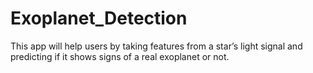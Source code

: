 # Exoplanet_Detection
This app will help users by taking features from a star’s light signal and predicting if it shows signs of a real exoplanet or not.

